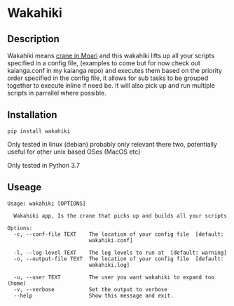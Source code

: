 # Wakahiki

## Description

Wakahiki means [crane in Moari](https://maoridictionary.co.nz/search?idiom=&phrase=&proverb=&loan=&histLoanWords=&keywords=Wakahiki) 
and this wakahiki lifts up all your scripts specified in a 
config file, (examples to come but for now check out 
kaianga.conf in my kaianga repo) and executes them based on 
the priority order specified in the config file, it allows 
for sub tasks to be grouped together to execute inline if 
need be. It will also pick up and run multiple scripts in 
parrallel where possible.

## Installation

`pip install wakahiki`

Only tested in linux (debian) probably only relevant there two,
potentially useful for other unix based OSes (MacOS etc)

Only tested in Python 3.7

## Useage

```shell
Usage: wakahiki [OPTIONS]

  Wakahiki app, Is the crane that picks up and builds all your scripts

Options:
  -c, --conf-file TEXT    The location of your config file  [default:
                          wakahiki.conf]

  -l, --log-level TEXT    The log levels to run at  [default: warning]
  -o, --output-file TEXT  The location of your config file  [default:
                          wakahiki.log]

  -u, --user TEXT         The user you want wakahiki to expand too (home)
  -v, --verbose           Set the output to verbose
  --help                  Show this message and exit.
```
